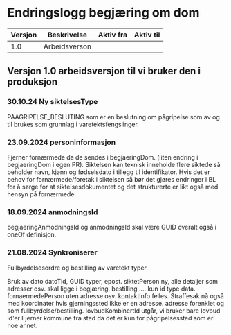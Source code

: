 # Endringslogg begjæring om dom

| Versjon | Beskrivelse   | Aktiv fra  | Aktiv til |
|---------|---------------|------------|----------|
| 1.0     | Arbeidsverson |            ||

## Versjon 1.0 arbeidsversjon til vi bruker den i produksjon
### 30.10.24 Ny siktelsesType
PAAGRIPELSE_BESLUTING som er en beslutning om pågripelse som av og til brukes som grunnlag i varetektsfengslinger.
### 23.09.2024 personinformasjon
Fjerner fornærmede da de sendes i begjaeringDom. (liten endring i begjaeringDom i egen PR).
Siktelsen kan teknisk inneholde flere siktede så beholder navn, kjønn og fødselsdato i tillegg til identifikator.
Hvis det er behov for fornærmede/foretak i siktelsen så bør det gjøres endringer i BL for å sørge for at
siktelsesdokumentet og det strukturerte er likt også med hensyn på fornærmede.
### 18.09.2024 anmodningsId
begjaeringAnmodningsId og anmodningsId skal være GUID overalt også i oneOf definisjon.
### 21.08.2024 Synkroniserer 
Fullbyrdelsesordre og bestilling av varetekt typer.

Bruk av dato datoTid, GUID typer, epost.
siktetPerson ny, alle detaljer som adresser osv. skal ligge i begjæring, bestilling ....
kun id type data.
fornaermedePerson uten adresse osv. 
kontaktInfo felles.
Straffesak nå også med koordinater hvis gjerningssted ikke er en adresse.
adresse forenklet og som fullbyrdelse/bestilling.
lovbudKombinertId utgår, vi bruker bare lovbud id'er
Fjerner kommune fra sted da det er kun for pågripelsessted som er noe annet.
